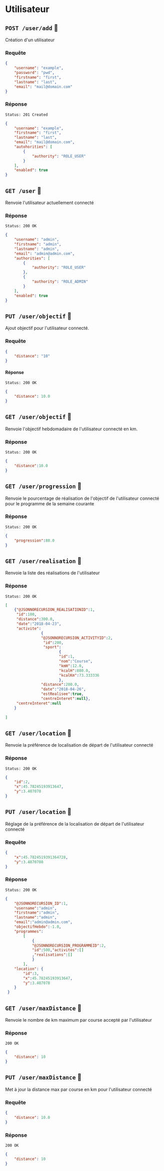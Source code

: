# Utilisateur

## `POST /user/add` :key:
Création d'un utilisateur

### Requête
```json
{
	"username": "example",
	"password": "pwd",
	"firstname": "first",
	"lastname": "last",
	"email": "mail@domain.com"
}
```

### Réponse

```
Status: 201 Created
```

```json
{
	"username": "example",
	"firstname": "first",
	"lastname": "last",
	"email": "mail@domain.com",
    "autohorities": [
        {
            "authority": "ROLE_USER"
        }
    ],
    "enabled": true
}
```

## `GET /user` :key:
Renvoie l'utilisateur actuellement connecté

### Réponse

```
Status: 200 OK
```

```json
{
    "username": "admin",
    "firstname": "admin",
    "lastname": "admin",
    "email": "admin@admin.com",
    "authorities": [
        {
            "authority": "ROLE_USER"
        },
        {
            "authority": "ROLE_ADMIN"
        }
    ],
    "enabled": true
}
```

## `PUT /user/objectif` :key:
Ajout objectif pour l'utilisateur connecté.

### Requête
```json
{
	"distance": "10"
}
```
#### Réponse

```
Status: 200 OK
```

```json
{
    "distance": 10.0
}
```


## `GET /user/objectif` :key:
Renvoie l'objectif hebdomadaire de l'utilisateur connecté en km.

### Réponse

```
Status: 200 OK
```

```json
{
    "distance":10.0
}
```

## `GET /user/progression` :key:
Renvoie le pourcentage de réalisation de l'objectif de l'utilisateur connecté pour le programme de la semaine courante

### Réponse

```
Status: 200 OK
```

```json
{
    "progression":88.0
}
```

## `GET /user/realisation` :key:
Renvoie la liste des réalisations de l'utilisateur

### Réponse

```
Status: 200 OK
```

```json
[
    {"@JSONNORECURSION_REALISATIONID":1,
     "id":100,
     "distance":300.0,
     "date":"2018-04-23",
     "activite":
                {
                "@JSONNORECURSION_ACTIVITYID":2,
                 "id":200,
                 "sport":
                        {
                        "id":1,
                        "nom":"Course",
                        "kmH":12.0,
                        "kcalH":880.0,
                        "kcalKm":73.333336
                        },
                "distance":200.0,
                "date":"2018-04-26",
                "estRealisee":true,
                "centreInteret":null},
     "centreInteret":null
    }
    
]
```

## `GET /user/location` :key:
Renvoie la préférence de localisation de départ de l'utilisateur connecté

### Réponse

```
Status: 200 OK
```

```json
{
    "id":2,
    "x":45.78245193913647,
    "y":3.487078
}
```

## `PUT /user/location` :key:
Réglage de la préférence de la localisation de départ de l'utilisateur connecté

### Requête
```json
{
    "x":45.7824519391364728,
    "y":3.4870780 
} 
```

### Réponse

```
Status: 200 OK
```

```json
{
    "@JSONNORECURSION_ID":1,
    "username":"admin",
    "firstname":"admin",
    "lastname":"admin",
    "email":"admin@admin.com",
    "objectifHebdo":-1.0,
    "programmes": 
        [
            {
            "@JSONNORECURSION_PROGRAMMEID":2,
            "id":500,"activites":[]
            ,"realisations":[]
            }
        ],
    "location": {
        "id":3,
        "x":45.78245193913647,
        "y":3.487078
    }
 }
```

## `GET /user/maxDistance` :key:
Renvoie le nombre de km maximum par course accepté par l'utilisateur

### Réponse

```
200 OK
```

```json
{
    "distance": 10
}
```

## `PUT /user/maxDistance` :key:
Met à jour la distance max par course en km pour l'utilisateur connecté

### Requête

```json
{
    "distance": 10.0
}
```

### Réponse

```
200 OK
```

```json
{
    "distance": 10
}
```
